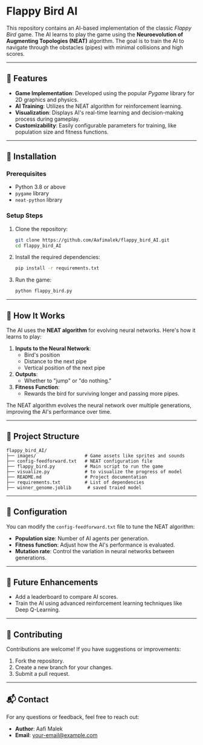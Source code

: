 # Flappy Bird AI

This repository contains an AI-based implementation of the classic *Flappy Bird* game. The AI learns to play the game using the **Neuroevolution of Augmenting Topologies (NEAT)** algorithm. The goal is to train the AI to navigate through the obstacles (pipes) with minimal collisions and high scores.

---

## 📌 Features

- **Game Implementation**: Developed using the popular *Pygame* library for 2D graphics and physics.
- **AI Training**: Utilizes the NEAT algorithm for reinforcement learning.
- **Visualization**: Displays AI's real-time learning and decision-making process during gameplay.
- **Customizability**: Easily configurable parameters for training, like population size and fitness functions.

---

## 🚀 Installation

### Prerequisites
- Python 3.8 or above
- `pygame` library
- `neat-python` library

### Setup Steps
1. Clone the repository:
   ```bash
   git clone https://github.com/Aafimalek/flappy_bird_AI.git
   cd flappy_bird_AI
   ```

2. Install the required dependencies:
   ```bash
   pip install -r requirements.txt
   ```

3. Run the game:
   ```bash
   python flappy_bird.py
   ```

---

## 🧠 How It Works

The AI uses the **NEAT algorithm** for evolving neural networks. Here's how it learns to play:
1. **Inputs to the Neural Network**:
   - Bird's position
   - Distance to the next pipe
   - Vertical position of the next pipe
2. **Outputs**:
   - Whether to "jump" or "do nothing."
3. **Fitness Function**:
   - Rewards the bird for surviving longer and passing more pipes.

The NEAT algorithm evolves the neural network over multiple generations, improving the AI's performance over time.

---

## 📂 Project Structure

```
flappy_bird_AI/
├── images/                  # Game assets like sprites and sounds
├── config-feedforward.txt   # NEAT configuration file
├── flappy_bird.py           # Main script to run the game
├── visualize.py             # to visualize the progress of model
├── README.md                # Project documentation
├── requirements.txt         # List of dependencies
├── winner_genome.joblib      # saved traied model

```

---

## 🔧 Configuration

You can modify the `config-feedforward.txt` file to tune the NEAT algorithm:
- **Population size**: Number of AI agents per generation.
- **Fitness function**: Adjust how the AI's performance is evaluated.
- **Mutation rate**: Control the variation in neural networks between generations.

---

## 🌟 Future Enhancements

- Add a leaderboard to compare AI scores.
- Train the AI using advanced reinforcement learning techniques like Deep Q-Learning.

---



## 🤝 Contributing

Contributions are welcome! If you have suggestions or improvements:
1. Fork the repository.
2. Create a new branch for your changes.
3. Submit a pull request.

---

## 📬 Contact

For any questions or feedback, feel free to reach out:
- **Author**: Aafi Malek  
- **Email**: [your-email@example.com](mailto:aafimalek2023@gmail.com.com)  

